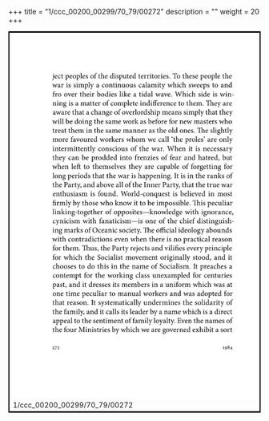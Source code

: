 +++
title = "1/ccc_00200_00299/70_79/00272"
description = ""
weight = 20
+++

<table style="border:2px solid black;max-width:800px;max-height:800px;" 
><tr><td>
<img class="center-fit-jpg"
src="/jpg_/out_jpg_1984__272.jpg">
1/ccc_00200_00299/70_79/00272
</img></td></tr></table>
